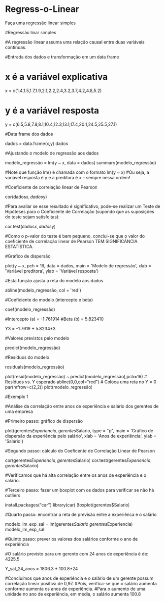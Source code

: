 # Regress-o-Linear
Faça uma regressão linear simples

#Regressão linar simples

#A regressão linear assuma uma relação causal entre duas variáveis contínuas.

#Entrada dos dados e transformação em um data frame

# x é a variável explicativa

x = c(1.4,1.5,1.7,1.9,2.1,2.2,2.4,3.2,3.7,4.2,4.8,5.2)

# y é a variável resposta

y = c(6.5,5.8,7.8,8.1,10.4,12.3,13.1,17.4,20.1,24.5,25.5,27.1)

#Data frame dos dados

dados = data.frame(x,y)
dados

#Ajustando o modelo de regressão aos dados

modelo_regressão = lm(y ~ x, data = dados)
summary(modelo_regressão)

#Note que função lm() é chamada com o formato lm(y ~ x)
#Ou seja, a variável resposta é y e a preditora é x – sempre nessa ordem!

#Coeficiente de correlação linear de Pearson

cor(dados$x, dados$y)

#Para avaliar se esse resultado é significativo, pode-se realizar um Teste de Hipóteses para o Coeficiente de Correlação (supondo que as suposições do teste sejam satisfeitas):

cor.test(dados$x, dados$y)

#Como o p-valor do teste é bem pequeno, conclui-se que o valor do coeficiente de correlação linear de Pearson TEM SIGNIFICÂNCIA ESTATÍSTICA.

#Gráfico de dispersão

plot(y ~ x, pch = 16, data = dados, main = 'Modelo de regressão', xlab = 'Variável preditora', ylab = 'Variável resposta')

#Esta função ajusta a reta do modelo aos dados

abline(modelo_regressão, col = 'red')

#Coeficiente do modelo (intercepto e beta)

coef(modelo_regressão)

#Intercepto (a) = -1.761914
#Beta (b) = 5.823410

Y3 = -1.7619 + 5.8234*3

#Valores previstos pelo modelo

predict(modelo_regressão)

#Resíduos do modelo

residuals(modelo_regressão)

plot(resid(modelo_regressão) ~ predict(modelo_regressão),pch=16) # Resíduos vs. Y esperado
abline(0,0,col="red") # Coloca uma reta no Y = 0
par(mfrow=c(2,2))
plot(modelo_regressão)

#Exemplo 1

#Análise da correlação entre anos de experiência e salário dos gerentes de uma empresa

#Primeiro passo: gráfico de dispersão

plot(gerentes$Experiencia, gerentes$Salario, type = "p", main = 'Gráfico de dispersão da experiência pelo salário', xlab = 'Anos de experiência', ylab = 'Salário')

#Segundo passo: cálculo do Coeficente de Correlação Linear de Pearson

cor(gerentes$Experiencia, gerentes$Salario)
cor.test(gerentes$Experiencia, gerentes$Salario)

#Verificamos que há alta correlação entre os anos de experiência e o salário.

#Terceiro passo: fazer um boxplot com os dados para verificar se não há outliers

install.packages("car")
library(car)
Boxplot(gerentes$Salario)

#Quarto passo: encontrar a reta de previsão entre a experiênca e o salário

modelo_lm_exp_sal = lm(gerentes$Salario ~ gerentes$Experiencia)
modelo_lm_exp_sal

#Quinto passo: prever os valores dos salários conforme o ano de experiência

#O salário previsto para um gerente com 24 anos de experiência é de: 4225.5

Y_sal_24_anos = 1806.3 + 100.8*24

#Concluímos que anos de experiência e o salário de um gerente possum correlação linear positiva de 0,97.
#Pois, verifica-se que o salário aumenta conforme aumenta os anos de experiência.
#Para o aumento de uma unidade no ano de experiência, em média, o salário aumenta 100.8
